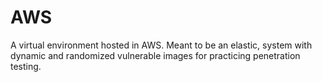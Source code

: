 # AWS
A virtual environment hosted in AWS. Meant to be an elastic, system with dynamic and randomized vulnerable images for practicing penetration testing.
